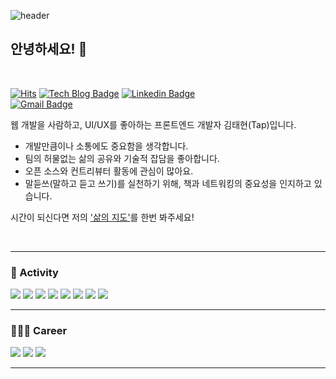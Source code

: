 
![header](https://capsule-render.vercel.app/api?type=rounded&height=200&color=gradient&text=Welcome%20to%20my%20Github!&textBg=false&fontColor=ffffff&fontAlign=50&animation=twinkling)

## 안녕하세요! 🫡
<br/>

[![Hits](https://hits.seeyoufarm.com/api/count/incr/badge.svg?url=https%3A%2F%2Fgithub.com%2FTap-Kim%2Fhit-counter&count_bg=%232AD6EF&title_bg=%23191919&icon=&icon_color=%23E7E7E7&title=hits&edge_flat=false)](https://hits.seeyoufarm.com)
[![Tech Blog Badge](http://img.shields.io/badge/-Tech%20blog-black?style=flat-square&logo=bloglovin&link=https://ironist-tapkim.tistory.com/)](https://ironist-tapkim.tistory.com/)
[![Linkedin Badge](https://img.shields.io/badge/-LinkedIn-blue?style=flat-square&logo=Linkedin&logoColor=white&link=https://www.linkedin.com/in/taehyeon-kim-44432bb6/)](https://www.linkedin.com/in/taehyeon-kim-44432bb6/)	
[![Gmail Badge](https://img.shields.io/badge/Gmail-d14836?style=flat-square&logo=Gmail&logoColor=white&link=mailto:rlaxogus0517@gmail.com)](mailto:rlaxogus0517@gmail.com)

웹 개발을 사람하고, UI/UX를 좋아하는 프론트엔드 개발자 김태현(Tap)입니다.

- 개발만큼이나 소통에도 중요함을 생각합니다.
- 팀의 허물없는 삶의 공유와 기술적 잡담을 좋아합니다.
- 오픈 소스와 컨트리뷰터 활동에 관심이 많아요.
- 말듣쓰(말하고 듣고 쓰기)를 실천하기 위해, 책과 네트워킹의 중요성을 인지하고 있습니다.

시간이 되신다면 저의 ['삶의 지도'](https://tapkim.notion.site/tapkim/250ccf976db24af69ce0f01db68e9fa0)를 한번 봐주세요!

<br/>


---

### 👀 Activity

<img src='https://img.shields.io/badge/2023.11 ~ ing -📚 서울 프론트엔드 스터디-FF9900'/>  
<img src='https://img.shields.io/badge/2023.11 ~ ing -📚 글또 9기 독서 모임-996633'/>  
<img src='https://img.shields.io/badge/2023.11 ~ ing -✍️ 글또 9기-CC9966'/>  
<img src='https://img.shields.io/badge/2023.11 ~ 2023.11 -🤿 프론트엔드 다이빙 클럽-164863'/>  
<img src='https://img.shields.io/badge/2023.07 ~ ing -👀 GDG Songdo/Incheon-99CCFF'/>  
<img src='https://img.shields.io/badge/2023.06 ~ 2023.09 -⛰️ Namsan-0000CC'/>  
<img src='https://img.shields.io/badge/2022.12 ~ ing -🎯 사내 스터디 ZIPZUG-CC0066'/>  
<img src='https://img.shields.io/badge/2022.12 ~ ing -🎄 개인 블로그 개발 도파민-FF9900'/>  

<br/>


---


### 👨🏻‍💻 Career

<img src='https://img.shields.io/badge/2022.04 ~ ing -이스트소프트-0000FF'/>  
<img src='https://img.shields.io/badge/2018.05 ~ 2022.04.04 - 더존비즈온-0099FF'/>  
<img src='https://img.shields.io/badge/2012.02 ~ 2018.02 - 동서대학교-FF3333'/>  

<br/>

---
